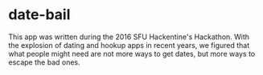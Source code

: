 # date-bail

This app was written during the 2016 SFU Hackentine's Hackathon. With the explosion of dating and hookup apps in recent years, we figured that what people might need are not more ways to get dates, but more ways to escape the bad ones.

